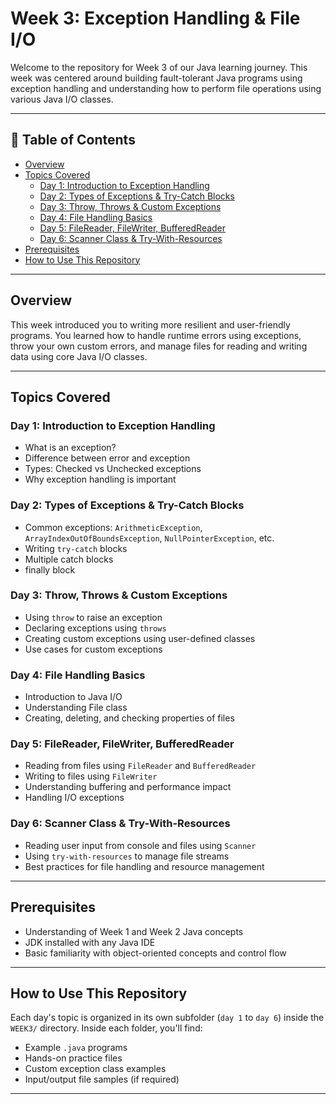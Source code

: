 # Week 3: Exception Handling & File I/O

Welcome to the repository for Week 3 of our Java learning journey. This week was centered around building fault-tolerant Java programs using exception handling and understanding how to perform file operations using various Java I/O classes.

---

## 📑 Table of Contents

- [Overview](#overview)
- [Topics Covered](#topics-covered)
  - [Day 1: Introduction to Exception Handling](#day-1-introduction-to-exception-handling)
  - [Day 2: Types of Exceptions & Try-Catch Blocks](#day-2-types-of-exceptions--try-catch-blocks)
  - [Day 3: Throw, Throws & Custom Exceptions](#day-3-throw-throws--custom-exceptions)
  - [Day 4: File Handling Basics](#day-4-file-handling-basics)
  - [Day 5: FileReader, FileWriter, BufferedReader](#day-5-filereader-filewriter-bufferedreader)
  - [Day 6: Scanner Class & Try-With-Resources](#day-6-scanner-class--try-with-resources)
- [Prerequisites](#prerequisites)
- [How to Use This Repository](#how-to-use-this-repository)

---

## Overview

This week introduced you to writing more resilient and user-friendly programs. You learned how to handle runtime errors using exceptions, throw your own custom errors, and manage files for reading and writing data using core Java I/O classes.

---

## Topics Covered

### Day 1: Introduction to Exception Handling

- What is an exception?
- Difference between error and exception
- Types: Checked vs Unchecked exceptions
- Why exception handling is important

### Day 2: Types of Exceptions & Try-Catch Blocks

- Common exceptions: `ArithmeticException`, `ArrayIndexOutOfBoundsException`, `NullPointerException`, etc.
- Writing `try-catch` blocks
- Multiple catch blocks
- finally block

### Day 3: Throw, Throws & Custom Exceptions

- Using `throw` to raise an exception
- Declaring exceptions using `throws`
- Creating custom exceptions using user-defined classes
- Use cases for custom exceptions

### Day 4: File Handling Basics

- Introduction to Java I/O
- Understanding File class
- Creating, deleting, and checking properties of files

### Day 5: FileReader, FileWriter, BufferedReader

- Reading from files using `FileReader` and `BufferedReader`
- Writing to files using `FileWriter`
- Understanding buffering and performance impact
- Handling I/O exceptions

### Day 6: Scanner Class & Try-With-Resources

- Reading user input from console and files using `Scanner`
- Using `try-with-resources` to manage file streams
- Best practices for file handling and resource management

---

## Prerequisites

- Understanding of Week 1 and Week 2 Java concepts
- JDK installed with any Java IDE
- Basic familiarity with object-oriented concepts and control flow

---

## How to Use This Repository

Each day's topic is organized in its own subfolder (`day 1` to `day 6`) inside the `WEEK3/` directory. Inside each folder, you'll find:
- Example `.java` programs
- Hands-on practice files
- Custom exception class examples
- Input/output file samples (if required)

---


